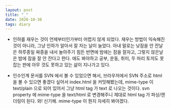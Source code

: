 ```yaml
---
layout: post
title: "_"
date: 2020-10-30
tags: diary
---
```


- 인하를 재우는 것이 언제부터인가부터 어렵지 않게 되었다. 재우는 방법이 익숙해진 것이 아니라, 그냥 인하가 알아서 잘 자는 날이 늘었다. 아내 말로는 낮잠을 안 잔날은 하루종일 짜증을 내서 놀아주기 힘든 반면에 밤에는 잠을 잘자고, 그렇지 않은날은 밤에 잠을 잘 안 잔다고 한다. 애도 봐야하고 공부, 운동, 취미, 두 마리 토끼도 못 잡는 판에 아무 것도 못하고 있는 삶이 지나가고 있다.

- 인수인계 문서를 SVN 에서 볼 수 있었으면 해서, 브라우저에서 SVN 주소로 html 을 볼 수 있으면 좋겠다 싶어서 index.html 을 커밋해봤는데, mime-type 이 text/plain 으로 되어 있어서 그냥 html tag 가 text 로 나오는 것이다. svn property 에 mime-type 을 text/html 로 변경해주니 제대로 html tag 가 파싱/렌더링이 된다. 와! 신기해. mime-type 이 뭔지 자세히 봐야겠다.
